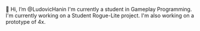 👋 Hi, I’m @LudovicHanin
I'm currently a student in Gameplay Programming.
I'm currently working on a Student Rogue-Lite project.
I'm also working on a prototype of 4x.

<!---
LudovicHanin/LudovicHanin is a ✨ special ✨ repository because its `README.md` (this file) appears on your GitHub profile.
You can click the Preview link to take a look at your changes.
--->
